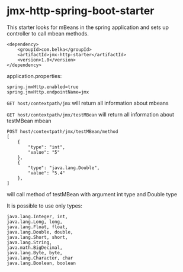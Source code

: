 # jmx-http-spring-boot-starter

This starter looks for mBeans in the spring application and sets up controller to call mbean methods.

```
<dependency>
    <groupId>com.belka</groupId>
    <artifactId>jmx-http-starter</artifactId>
    <version>1.0</version>
</dependency>
```

application.properties:
```
spring.jmxHttp.enabled=true
spring.jmxHttp.endpointName=jmx
```

`GET host/contextpath/jmx` will return all information about mbeans

`GET host/contextpath/jmx/testMBean` will return all information about testMBean mbean


```
POST host/contextpath/jmx/testMBean/method
[
    {
        "type": "int",
        "value": "5"
    },
    {
        "type": "java.lang.Double",
        "value": "5.4"
    },
]
```
will call method of testMBean with argument int type and Double type

It is possible to use only types: 
```
java.lang.Integer, int, 
java.lang.Long, long, 
java.lang.Float, float,
java.lang.Double, double,
java.lang.Short, short,
java.lang.String, 
java.math.BigDecimal, 
java.lang.Byte, byte, 
java.lang.Character, char
java.lang.Boolean, boolean
```
